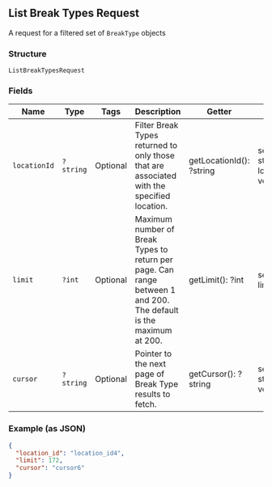## List Break Types Request

A request for a filtered set of `BreakType` objects

### Structure

`ListBreakTypesRequest`

### Fields

| Name | Type | Tags | Description | Getter | Setter |
|  --- | --- | --- | --- | --- | --- |
| `locationId` | `?string` | Optional | Filter Break Types returned to only those that are associated with the<br>specified location. | getLocationId(): ?string | setLocationId(?string locationId): void |
| `limit` | `?int` | Optional | Maximum number of Break Types to return per page. Can range between 1<br>and 200. The default is the maximum at 200. | getLimit(): ?int | setLimit(?int limit): void |
| `cursor` | `?string` | Optional | Pointer to the next page of Break Type results to fetch. | getCursor(): ?string | setCursor(?string cursor): void |

### Example (as JSON)

```json
{
  "location_id": "location_id4",
  "limit": 172,
  "cursor": "cursor6"
}
```


